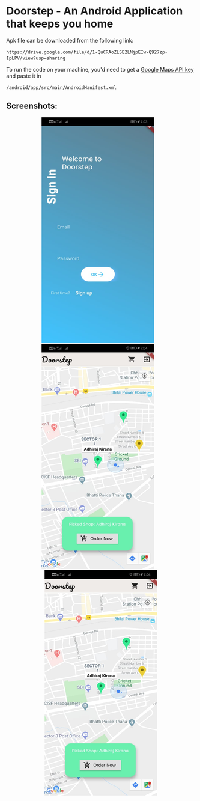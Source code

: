 # Doorstep - An Android Application that keeps you home

Apk file can be downloaded from the following link:
```
https://drive.google.com/file/d/1-QuCRAoZLSE2LMjpEIw-Q927zp-IpLPV/view?usp=sharing
```
To run the code on your machine, you'd need to get a [Google Maps API key](https://cloud.google.com/console/google/maps-apis/overview) and paste it in 
```
/android/app/src/main/AndroidManifest.xml
```
## Screenshots:
<p align="center">
  <img width="300" height="600" src="Pictures/1.jpeg">&nbsp;&nbsp;&nbsp;&nbsp;<img src="Pictures/2.jpeg" width="300" height="600">&nbsp;&nbsp;&nbsp;&nbsp;<img src="Pictures/2.jpeg" width="300" height="600">
</p>
